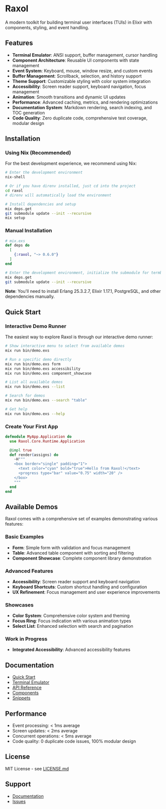 # Raxol

A modern toolkit for building terminal user interfaces (TUIs) in Elixir with components, styling, and event handling.

## Features

- **Terminal Emulator**: ANSI support, buffer management, cursor handling
- **Component Architecture**: Reusable UI components with state management
- **Event System**: Keyboard, mouse, window resize, and custom events
- **Buffer Management**: Scrollback, selection, and history support
- **Theme Support**: Customizable styling with color system integration
- **Accessibility**: Screen reader support, keyboard navigation, focus management
- **Animation**: Smooth transitions and dynamic UI updates
- **Performance**: Advanced caching, metrics, and rendering optimizations
- **Documentation System**: Markdown rendering, search indexing, and TOC generation
- **Code Quality**: Zero duplicate code, comprehensive test coverage, modular design

## Installation

### Using Nix (Recommended)

For the best development experience, we recommend using Nix:

```bash
# Enter the development environment
nix-shell

# Or if you have direnv installed, just cd into the project
cd raxol
# direnv will automatically load the environment

# Install dependencies and setup
mix deps.get
git submodule update --init --recursive
mix setup
```

### Manual Installation

```elixir
# mix.exs
def deps do
  [
    {:raxol, "~> 0.6.0"}
  ]
end
```

```bash
# Enter the development environment, initialize the submodule for termbox2
mix deps.get
git submodule update --init --recursive
```

**Note**: You'll need to install Erlang 25.3.2.7, Elixir 1.17.1, PostgreSQL, and other dependencies manually.

## Quick Start

### Interactive Demo Runner

The easiest way to explore Raxol is through our interactive demo runner:

```bash
# Show interactive menu to select from available demos
mix run bin/demo.exs

# Run a specific demo directly
mix run bin/demo.exs form
mix run bin/demo.exs accessibility
mix run bin/demo.exs component_showcase

# List all available demos
mix run bin/demo.exs --list

# Search for demos
mix run bin/demo.exs --search "table"

# Get help
mix run bin/demo.exs --help
```

### Create Your First App

```elixir
defmodule MyApp.Application do
  use Raxol.Core.Runtime.Application

  @impl true
  def render(assigns) do
    ~H"""
    <box border="single" padding="1">
      <text color="cyan" bold="true">Hello from Raxol!</text>
      <progress type="bar" value="0.75" width="20" />
    </box>
    """
  end
end
```

## Available Demos

Raxol comes with a comprehensive set of examples demonstrating various features:

### Basic Examples

- **Form**: Simple form with validation and focus management
- **Table**: Advanced table component with sorting and filtering
- **Component Showcase**: Complete component library demonstration

### Advanced Features

- **Accessibility**: Screen reader support and keyboard navigation
- **Keyboard Shortcuts**: Custom shortcut handling and configuration
- **UX Refinement**: Focus management and user experience improvements

### Showcases

- **Color System**: Comprehensive color system and theming
- **Focus Ring**: Focus indication with various animation types
- **Select List**: Enhanced selection with search and pagination

### Work in Progress

- **Integrated Accessibility**: Advanced accessibility features

## Documentation

- [Quick Start](examples/guides/01_getting_started/quick_start.md)
- [Terminal Emulator](examples/guides/02_core_concepts/terminal_emulator.md)
- [API Reference](examples/guides/02_core_concepts/api/README.md)
- [Components](examples/guides/03_components_and_layout/components/README.md)
- [Snippets](examples/snippets/README.md)

## Performance

- Event processing: < 1ms average
- Screen updates: < 2ms average
- Concurrent operations: < 5ms average
- Code quality: 0 duplicate code issues, 100% modular design

## License

MIT License - see [LICENSE.md](LICENSE.md)

## Support

- [Documentation](docs/README.md)
- [Issues](https://github.com/Hydepwns/raxol/issues)
